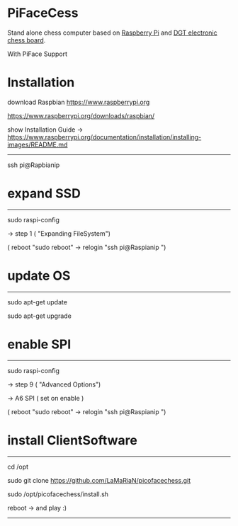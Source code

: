 PiFaceCess
=========

Stand alone chess computer based on [Raspberry Pi](http://www.raspberrypi.org/) and [DGT electronic chess board](http://www.dgtprojects.com/site/products/electronic-boards).

With PiFace Support 





Installation 
==========

download Raspbian
https://www.raspberrypi.org

https://www.raspberrypi.org/downloads/raspbian/

show Installation Guide -> https://www.raspberrypi.org/documentation/installation/installing-images/README.md

---------

ssh pi@Rapbianip

# expand SSD
------

sudo raspi-config

 -> step 1 ( "Expanding FileSystem")

 ( reboot "sudo reboot" -> relogin "ssh pi@Raspianip ")
 

# update OS
-------
sudo apt-get update

sudo apt-get upgrade



# enable SPI
--------
sudo raspi-config

 -> step 9 ( "Advanced Options")

   -> A6 SPI ( set on enable )

 ( reboot "sudo reboot" -> relogin "ssh pi@Raspianip ")
 

# install ClientSoftware
---------

cd /opt

sudo git clone https://github.com/LaMaRiaN/picofacechess.git


sudo /opt/picofacechess/install.sh

reboot -> and play :)

------
